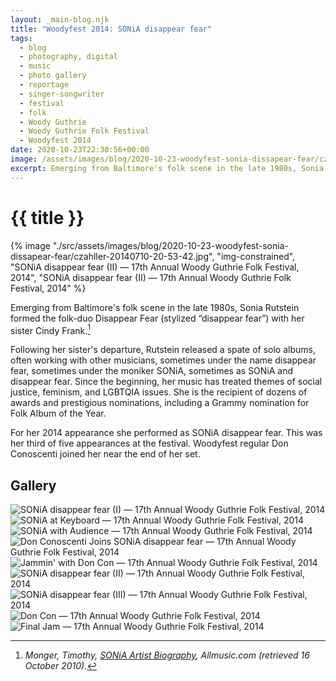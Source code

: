 ```yaml
---
layout: _main-blog.njk
title: "Woodyfest 2014: SONiA disappear fear"
tags: 
  - blog
  - photography, digital
  - music
  - photo gallery
  - reportage
  - singer-songwriter
  - festival
  - folk
  - Woody Guthrie
  - Woody Guthrie Folk Festival
  - Woodyfest 2014
date: 2020-10-23T22:30:56+00:00
image: /assets/images/blog/2020-10-23-woodyfest-sonia-dissapear-fear/czahller-20140710-20-53-42.jpg
excerpt: Emerging from Baltimore's folk scene in the late 1980s, Sonia Rutstein formed the folk-duo Disappear Fear (stylized “disappear fear”) with her sister Cindy Frank.
---
```

<!-- markdownlint-disable MD025 -->
# {{ title }}

<!-- markdownlint-enable MD025 --><mpb-dialog-img>

{% image "./src/assets/images/blog/2020-10-23-woodyfest-sonia-dissapear-fear/czahller-20140710-20-53-42.jpg", "img-constrained", "SONiA disappear fear (II) — 17th Annual Woody Guthrie Folk Festival, 2014", "SONiA disappear fear (II) — 17th Annual Woody Guthrie Folk Festival, 2014" %}</mpb-dialog-img>

Emerging from Baltimore's folk scene in the <time datetime="1987">late 1980</time>s, <span class="h-card p-name">Sonia Rutstein</span> formed the folk-duo <span class="h-card p-organization">Disappear Fear</span> (stylized &ldquo;disappear fear&rdquo;) with her sister <span class="h-card p-name">Cindy Frank</span>.[^1]

[^1]: <cite class="full-citation">Monger, Timothy, <cite class="short-work"><a href="//www.allmusic.com/artist/sonia-mn0000754943/biography" target="_blank" rel="noopener">SONiA Artist Biography</a>,</cite> Allmusic.com (retrieved <time datetime="2020-10-16">16 October 2010</time>).</cite>

Following her sister's departure, Rutstein released a spate of solo albums, often working with other musicians, sometimes under the name <span class="h-card p-organization">disappear fear</span>, sometimes under the moniker <span class="h-card p-organization">SONiA</span>, sometimes as <span class="h-card p-organization">SONiA and disappear fear</span>. Since the beginning, her music has treated themes of social justice, feminism, and <abbr>LGBTQIA</abbr> issues. She is the recipient of dozens of awards and prestigious nominations, including a Grammy nomination for Folk Album of the Year.

For her <time datetime="2014-07-10T20:30:00-5:00">2014</time> appearance she performed as <span class="h-card p-name p-nickname p-organization">SONiA disappear fear</span>. This was her third of five appearances at the festival. Woodyfest regular <span class="h-card p-name">Don Conoscenti</span> joined her near the end of her set.

## Gallery

<mpb-dialog-gallery hint rel cols="8">
  
  ![SONiA disappear fear (I) — 17th Annual Woody Guthrie Folk Festival, 2014](/assets/images/blog/2020-10-23-woodyfest-sonia-dissapear-fear/czahller-20140710-20-36-33.jpg)
  ![SONiA at Keyboard — 17th Annual Woody Guthrie Folk Festival, 2014](/assets/images/blog/2020-10-23-woodyfest-sonia-dissapear-fear/czahller-20140710-20-41-48.jpg)
  ![SONiA with Audience — 17th Annual Woody Guthrie Folk Festival, 2014](/assets/images/blog/2020-10-23-woodyfest-sonia-dissapear-fear/czahller-20140710-20-45-57.jpg)
  ![Don Conoscenti Joins SONiA disappear fear — 17th Annual Woody Guthrie Folk Festival, 2014](/assets/images/blog/2020-10-23-woodyfest-sonia-dissapear-fear/czahller-20140710-20-50-39.jpg)
  ![Jammin' with Don Con — 17th Annual Woody Guthrie Folk Festival, 2014](/assets/images/blog/2020-10-23-woodyfest-sonia-dissapear-fear/czahller-20140710-20-51-47.jpg)
  ![SONiA disappear fear (II) — 17th Annual Woody Guthrie Folk Festival, 2014](/assets/images/blog/2020-10-23-woodyfest-sonia-dissapear-fear/czahller-20140710-20-53-42.jpg)
  ![SONiA disappear fear (III) — 17th Annual Woody Guthrie Folk Festival, 2014](/assets/images/blog/2020-10-23-woodyfest-sonia-dissapear-fear/czahller-20140710-20-54-23.jpg)
  ![Don Con — 17th Annual Woody Guthrie Folk Festival, 2014](/assets/images/blog/2020-10-23-woodyfest-sonia-dissapear-fear/czahller-20140710-20-56-30.jpg)
  ![Final Jam — 17th Annual Woody Guthrie Folk Festival, 2014](/assets/images/blog/2020-10-23-woodyfest-sonia-dissapear-fear/czahller-20140710-21-10-45.jpg)
</mpb-dialog-gallery>
